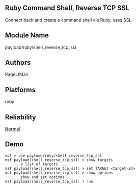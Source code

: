 ## Ruby Command Shell, Reverse TCP SSL

Connect back and create a command shell via Ruby, uses SSL


## Module Name
payload/ruby/shell_reverse_tcp_ssl

## Authors
RageLtMan





## Platforms
ruby

## Reliability
[Normal](https://github.com/rapid7/metasploit-framework/wiki/Exploit-Ranking)

## Demo

```
msf > use payload/ruby/shell_reverse_tcp_ssl
msf payload(shell_reverse_tcp_ssl) > show targets
   ... a list of targets ...
msf payload(shell_reverse_tcp_ssl) > set TARGET <target-id>
msf payload(shell_reverse_tcp_ssl) > show options
   ... show and set options ...
msf payload(shell_reverse_tcp_ssl) > run
```
    
    